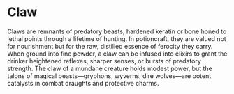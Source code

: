 # Claw

Claws are remnants of predatory beasts, hardened keratin or bone honed to lethal points through a lifetime of hunting. In potioncraft, they are valued not for nourishment but for the raw, distilled essence of ferocity they carry. When ground into fine powder, a claw can be infused into elixirs to grant the drinker heightened reflexes, sharper senses, or bursts of predatory strength. The claw of a mundane creature holds modest power, but the talons of magical beasts—gryphons, wyverns, dire wolves—are potent catalysts in combat draughts and protective charms.

